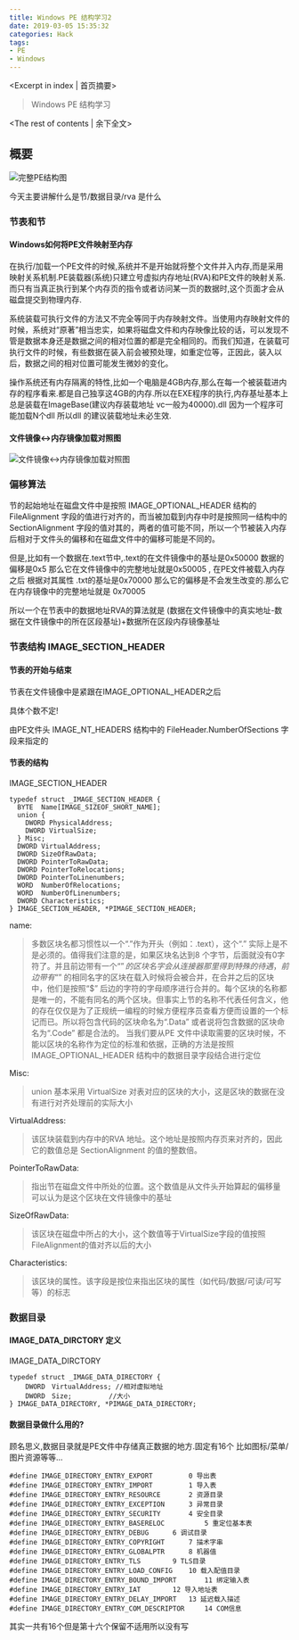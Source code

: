 ```yaml
---
title: Windows PE 结构学习2
date: 2019-03-05 15:35:32
categories: Hack
tags:
- PE
- Windows
---
```

<Excerpt in index | 首页摘要>
> Windows PE 结构学习
>
<!-- more -->
<The rest of contents | 余下全文>  

## 概要

![完整PE结构图](https://gloomyer.com/img/img/pe_struct.jpg)


今天主要讲解什么是节/数据目录/rva 是什么

### 节表和节
#### Windows如何将PE文件映射至内存
在执行/加载一个PE文件的时候,系统并不是开始就将整个文件并入内存,而是采用映射关系机制.PE装载器(系统)只建立号虚拟内存地址(RVA)和PE文件的映射关系.而只有当真正执行到某个内存页的指令或者访问某一页的数据时,这个页面才会从磁盘提交到物理内存.

系统装载可执行文件的方法又不完全等同于内存映射文件。当使用内存映射文件的时候，系统对“原著”相当忠实，如果将磁盘文件和内存映像比较的话，可以发现不管是数据本身还是数据之间的相对位置的都是完全相同的。而我们知道，在装载可执行文件的时候，有些数据在装入前会被预处理，如重定位等，正因此，装入以后，数据之间的相对位置可能发生微妙的变化。

操作系统还有内存隔离的特性,比如一个电脑是4GB内存,那么在每一个被装载进内存的程序看来.都是自己独享这4GB的内存.所以在EXE程序的执行,内存基址基本上总是装载在ImageBase(建议内存装载地址 vc一般为40000).dll 因为一个程序可能加载N个dll 所以dll 的建议装载地址未必生效.

#### 文件镜像<->内存镜像加载对照图
![文件镜像<->内存镜像加载对照图](https://gloomyer.com/img/img/pe_load_table.png)

### 偏移算法
节的起始地址在磁盘文件中是按照 IMAGE_OPTIONAL_HEADER 结构的 FileAlignment 字段的值进行对齐的，而当被加载到内存中时是按照同一结构中的 SectionAlignment 字段的值对其的，两者的值可能不同，所以一个节被装入内存后相对于文件头的偏移和在磁盘文件中的偏移可能是不同的。

但是,比如有一个数据在.text节中,.text的在文件镜像中的基址是0x50000 数据的偏移是0x5 那么它在文件镜像中的完整地址就是0x50005 , 在PE文件被载入内存之后 根据对其属性 .txt的基址是0x70000 那么它的偏移是不会发生改变的.那么它在内存镜像中的完整地址就是 0x70005

所以一个在节表中的数据地址RVA的算法就是 (数据在文件镜像中的真实地址-数据在文件镜像中的所在区段基址)+数据所在区段内存镜像基址


### 节表结构 IMAGE_SECTION_HEADER

#### 节表的开始与结束
节表在文件镜像中是紧跟在IMAGE_OPTIONAL_HEADER之后

具体个数不定!

由PE文件头 IMAGE_NT_HEADERS 结构中的 FileHeader.NumberOfSections 字段来指定的

#### 节表的结构
IMAGE_SECTION_HEADER
```
typedef struct _IMAGE_SECTION_HEADER {
  BYTE  Name[IMAGE_SIZEOF_SHORT_NAME];
  union {
    DWORD PhysicalAddress;
    DWORD VirtualSize;
  } Misc;
  DWORD VirtualAddress;
  DWORD SizeOfRawData;
  DWORD PointerToRawData;
  DWORD PointerToRelocations;
  DWORD PointerToLinenumbers;
  WORD  NumberOfRelocations;
  WORD  NumberOfLinenumbers;
  DWORD Characteristics;
} IMAGE_SECTION_HEADER, *PIMAGE_SECTION_HEADER;
```

name:
>多数区块名都习惯性以一个“.”作为开头（例如：.text），这个“.” 实际上是不是必须的。值得我们注意的是，如果区块名达到8 个字节，后面就没有0字符了。并且前边带有一个“$” 的区块名字会从连接器那里得到特殊的待遇，前边带有“$” 的相同名字的区块在载入时候将会被合并，在合并之后的区块中，他们是按照“$” 后边的字符的字母顺序进行合并的。每个区块的名称都是唯一的，不能有同名的两个区块。但事实上节的名称不代表任何含义，他的存在仅仅是为了正规统一编程的时候方便程序员查看方便而设置的一个标记而已。所以将包含代码的区块命名为“.Data” 或者说将包含数据的区块命名为“.Code” 都是合法的。
当我们要从PE 文件中读取需要的区块时候，不能以区块的名称作为定位的标准和依据，正确的方法是按照 IMAGE_OPTIONAL_HEADER 结构中的数据目录字段结合进行定位

Misc:
>union 基本采用 VirtualSize 对表对应的区块的大小，这是区块的数据在没有进行对齐处理前的实际大小

VirtualAddress:
>该区块装载到内存中的RVA 地址。这个地址是按照内存页来对齐的，因此它的数值总是 SectionAlignment 的值的整数倍。

PointerToRawData:
>指出节在磁盘文件中所处的位置。这个数值是从文件头开始算起的偏移量 可以认为是这个区块在文件镜像中的基址

SizeOfRawData:
>该区块在磁盘中所占的大小，这个数值等于VirtualSize字段的值按照FileAlignment的值对齐以后的大小

Characteristics:
>该区块的属性。该字段是按位来指出区块的属性（如代码/数据/可读/可写等）的标志

### 数据目录

#### IMAGE_DATA_DIRCTORY 定义
IMAGE_DATA_DIRCTORY
```
typedef struct _IMAGE_DATA_DIRECTORY {
	DWORD　VirtualAddress; //相对虚拟地址
	DWORD　Size;　　　　　 //大小
} IMAGE_DATA_DIRECTORY, *PIMAGE_DATA_DIRECTORY;
```

#### 数据目录做什么用的?
顾名思义,数据目录就是PE文件中存储真正数据的地方.固定有16个
比如图标/菜单/图片资源等等...
```
#define IMAGE_DIRECTORY_ENTRY_EXPORT		 0 导出表
#define IMAGE_DIRECTORY_ENTRY_IMPORT		 1 导入表 
#define IMAGE_DIRECTORY_ENTRY_RESOURCE		 2 资源目录
#define IMAGE_DIRECTORY_ENTRY_EXCEPTION		 3 异常目录
#define IMAGE_DIRECTORY_ENTRY_SECURITY		 4 安全目录
#define IMAGE_DIRECTORY_ENTRY_BASERELOC	         5 重定位基本表
#define IMAGE_DIRECTORY_ENTRY_DEBUG		 6 调试目录
#define IMAGE_DIRECTORY_ENTRY_COPYRIGHT		 7 描术字串
#define IMAGE_DIRECTORY_ENTRY_GLOBALPTR		 8 机器值
#define IMAGE_DIRECTORY_ENTRY_TLS		 9 TLS目录
#define IMAGE_DIRECTORY_ENTRY_LOAD_CONFIG	 10 载入配值目录
#define IMAGE_DIRECTORY_ENTRY_BOUND_IMPORT       11 绑定输入表
#define IMAGE_DIRECTORY_ENTRY_IAT		 12 导入地址表
#define IMAGE_DIRECTORY_ENTRY_DELAY_IMPORT	 13 延迟载入描述
#define IMAGE_DIRECTORY_ENTRY_COM_DESCRIPTOR     14 COM信息
```
其实一共有16个但是第十六个保留不适用所以没有写